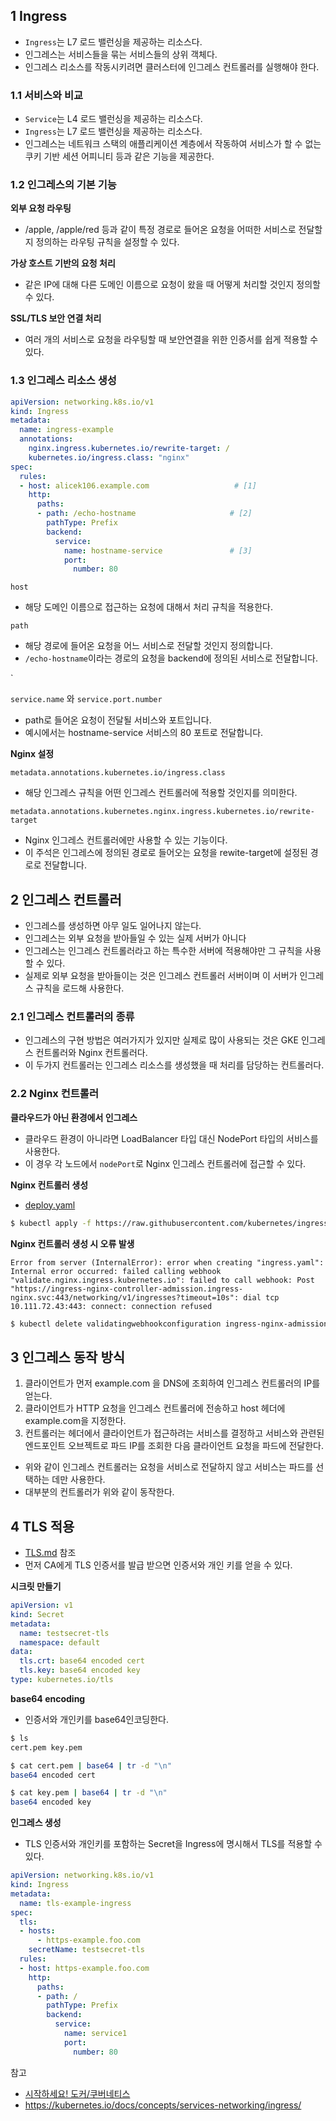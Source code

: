 ## 1 Ingress

- `Ingress`는 L7 로드 밸런싱을 제공하는 리소스다.
- 인그레스는 서비스들을 묶는 서비스들의 상위 객체다.
- 인그레스 리소스를 작동시키려면 클러스터에 인그레스 컨트롤러를 실행해야 한다.



### 1.1 서비스와 비교

- `Service`는 L4 로드 밸런싱을 제공하는 리소스다.
- `Ingress`는 L7 로드 밸런싱을 제공하는 리소스다.
- 인그레스는 네트워크 스택의 애플리케이션 계층에서 작동하여 서비스가 할 수 없는 쿠키 기반 세션 어피니티 등과 같은 기능을 제공한다.



### 1.2 인그레스의 기본 기능

**외부 요청 라우팅**

- /apple, /apple/red 등과 같이 특정 경로로 들어온 요청을 어떠한 서비스로 전달할지 정의하는 라우팅 규칙을 설정할 수 있다.



**가상 호스트 기반의 요청 처리**

- 같은 IP에 대해 다른 도메인 이름으로 요청이 왔을 때 어떻게 처리할 것인지 정의할 수 있다.



**SSL/TLS 보안 연결 처리**

- 여러 개의 서비스로 요청을 라우팅할 때 보안연결을 위한 인증서를 쉽게 적용할 수 있다.



### 1.3 인그레스 리소스 생성

```yml
apiVersion: networking.k8s.io/v1
kind: Ingress
metadata:
  name: ingress-example
  annotations:
    nginx.ingress.kubernetes.io/rewrite-target: /
    kubernetes.io/ingress.class: "nginx"
spec:
  rules:
  - host: alicek106.example.com                   # [1]
    http:
      paths:
      - path: /echo-hostname                     # [2]
        pathType: Prefix
        backend: 
          service: 
            name: hostname-service               # [3]
            port: 
              number: 80
```

`host`

- 해당 도메인 이름으로 접근하는 요청에 대해서 처리 규칙을 적용한다.



`path`

- 해당 경로에 들어온 요청을 어느 서비스로 전달할 것인지 정의합니다.
- `/echo-hostname`이라는 경로의 요청을 backend에 정의된 서비스로 전달합니다.

`

`service.name` 와 `service.port.number`

- path로 들어온 요청이 전달될 서비스와 포트입니다.
- 예시에서는 hostname-service 서비스의 80 포트로 전달합니다.



**Nginx 설정**

`metadata.annotations.kubernetes.io/ingress.class`

- 해당 인그레스 규칙을 어떤 인그레스 컨트롤러에 적용할 것인지를 의미한다.



`metadata.annotations.kubernetes.nginx.ingress.kubernetes.io/rewrite-target`

- Nginx 인그레스 컨트롤러에만 사용할 수 있는 기능이다.
- 이 주석은 인그레스에 정의된 경로로 들어오는 요청을 rewite-target에 설정된 경로로 전달합니다. 



## 2 인그레스 컨트롤러

- 인그레스를 생성하면 아무 일도 일어나지 않는다.
- 인그레스는 외부 요청을 받아들일 수 있는 실제 서버가 아니다
- 인그레스는 인그레스 컨트롤러라고 하는 특수한 서버에 적용해야만 그 규칙을 사용할 수 있다.
- 실제로 외부 요청을 받아들이는 것은 인그레스 컨트롤러 서버이며 이 서버가 인그레스 규칙을 로드해 사용한다.



### 2.1 인그레스 컨트롤러의 종류

- 인그레스의 구현 방법은 여러가지가 있지만 실제로 많이 사용되는 것은 GKE 인그레스 컨트롤러와 Nginx 컨트롤러다.
- 이 두가지 컨트롤러는 인그레스 리소스를 생성했을 때 처리를 담당하는 컨트롤러다.



### 2.2 Nginx 컨트롤러

**클라우드가 아닌 환경에서 인그레스**

- 클라우드 환경이 아니라면 LoadBalancer 타입 대신 NodePort 타입의 서비스를 사용한다.
- 이 경우 각 노드에서 `nodePort`로 Nginx 인그레스 컨트롤러에 접근할 수 있다.



**Nginx 컨트롤러 생성**

- [deploy.yaml](https://raw.githubusercontent.com/kubernetes/ingress-nginx/controller-v1.4.0/deploy/static/provider/baremetal/deploy.yaml)

```bash
$ kubectl apply -f https://raw.githubusercontent.com/kubernetes/ingress-nginx/controller-v1.4.0/deploy/static/provider/baremetal/deploy.yaml
```



**Nginx 컨트롤러 생성 시 오류 발생**

```
Error from server (InternalError): error when creating "ingress.yaml": Internal error occurred: failed calling webhook "validate.nginx.ingress.kubernetes.io": failed to call webhook: Post "https://ingress-nginx-controller-admission.ingress-nginx.svc:443/networking/v1/ingresses?timeout=10s": dial tcp 10.111.72.43:443: connect: connection refused
```

```bash
$ kubectl delete validatingwebhookconfiguration ingress-nginx-admission
```



## 3 인그레스 동작 방식

1. 클라이언트가 먼저 example.com 을 DNS에 조회하여 인그레스 컨트롤러의 IP를 얻는다.
2. 클라이언트가 HTTP 요청을 인그레스 컨트롤러에 전송하고 host 헤더에 example.com을 지정한다.
3. 컨트롤러는 헤더에서 클라이언트가 접근하려는 서비스를 결정하고 서비스와 관련된 엔드포인트 오브젝트로 파드 IP를 조회한 다음 클라이언트 요청을 파드에 전달한다.

- 위와 같이 인그레스 컨트롤러는 요청을 서비스로 전달하지 않고 서비스는 파드를 선택하는 데만 사용한다.
- 대부분의 컨트롤러가 위와 같이 동작한다.



## 4 TLS 적용

- [TLS.md](../../../../../../../GoogleDrive/dev/TIL/Network/TLS/TLS.md) 참조
- 먼저 CA에게 TLS 인증서를 발급 받으면 인증서와 개인 키를 얻을 수 있다.



**시크릿 만들기**

```yaml
apiVersion: v1
kind: Secret
metadata:
  name: testsecret-tls
  namespace: default
data:
  tls.crt: base64 encoded cert
  tls.key: base64 encoded key
type: kubernetes.io/tls
```



**base64 encoding**

- 인증서와 개인키를 base64인코딩한다.

```bash
$ ls
cert.pem key.pem

$ cat cert.pem | base64 | tr -d "\n"
base64 encoded cert

$ cat key.pem | base64 | tr -d "\n"
base64 encoded key
```



**인그레스 생성**

- TLS 인증서와 개인키를 포함하는 Secret을 Ingress에 명시해서 TLS를 적용할 수 있다.

```yaml
apiVersion: networking.k8s.io/v1
kind: Ingress
metadata:
  name: tls-example-ingress
spec:
  tls:
  - hosts:
      - https-example.foo.com
    secretName: testsecret-tls
  rules:
  - host: https-example.foo.com
    http:
      paths:
      - path: /
        pathType: Prefix
        backend:
          service:
            name: service1
            port:
              number: 80
```



참고

- [시작하세요! 도커/쿠버네티스](http://www.yes24.com/Product/Goods/84927385)
- https://kubernetes.io/docs/concepts/services-networking/ingress/
